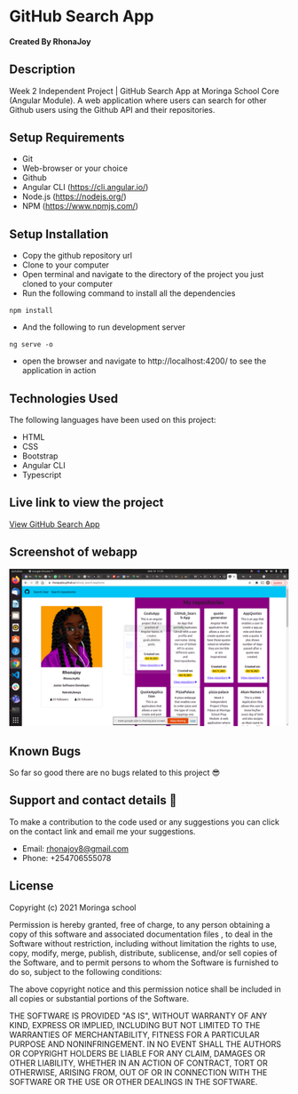 # GitHub Search App
#### Created By RhonaJoy
## Description
Week 2 Independent Project | GitHub Search App at Moringa School Core (Angular Module). A web application where  users can search for other Github users using the Github API and their repositories.
## Setup Requirements
* Git
* Web-browser or your choice
* Github
* Angular CLI (https://cli.angular.io/)
* Node.js (https://nodejs.org/)
* NPM (https://www.npmjs.com/)

## Setup Installation
* Copy the github repository url
* Clone to your computer
* Open terminal and navigate to the directory of the project you just cloned to your computer 
* Run the following command to install all the dependencies
``` 
npm install
```
* And the following to run development server
```
ng serve -o
```
* open the browser and navigate to http://localhost:4200/ to see the application in action
## Technologies Used
 The following languages have been used on this project:
 * HTML
 * CSS
 * Bootstrap
 * Angular CLI
 * Typescript
## Live link to view the project
 <a href="https://rhonajoyke.github.io/GitHub_Search-App/">View GitHub Search App</a>

## Screenshot of webapp
<img src="src/assets/images/gitsearchapp .png">

## Known Bugs
 So far so good there are no bugs related to this project 😎
## Support and contact details 🙂
To make a contribution to the code used or any suggestions you can click on the contact link and email me your suggestions.
* Email: rhonajoy8@gmail.com
* Phone: +254706555078
## License


Copyright (c) 2021 Moringa school

Permission is hereby granted, free of charge, to any person obtaining a copy
of this software and associated documentation files , to deal
in the Software without restriction, including without limitation the rights
to use, copy, modify, merge, publish, distribute, sublicense, and/or sell
copies of the Software, and to permit persons to whom the Software is
furnished to do so, subject to the following conditions:

The above copyright notice and this permission notice shall be included in all
copies or substantial portions of the Software.

THE SOFTWARE IS PROVIDED "AS IS", WITHOUT WARRANTY OF ANY KIND, EXPRESS OR
IMPLIED, INCLUDING BUT NOT LIMITED TO THE WARRANTIES OF MERCHANTABILITY,
FITNESS FOR A PARTICULAR PURPOSE AND NONINFRINGEMENT. IN NO EVENT SHALL THE
AUTHORS OR COPYRIGHT HOLDERS BE LIABLE FOR ANY CLAIM, DAMAGES OR OTHER
LIABILITY, WHETHER IN AN ACTION OF CONTRACT, TORT OR OTHERWISE, ARISING FROM,
OUT OF OR IN CONNECTION WITH THE SOFTWARE OR THE USE OR OTHER DEALINGS IN THE
SOFTWARE.